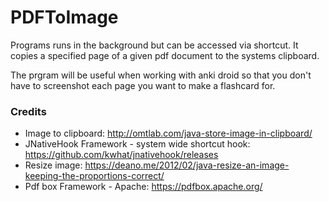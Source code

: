 # PDFToImage

Programs runs in the background but can be accessed via shortcut. It copies a specified page of a given pdf document to the systems clipboard. 

The prgram will be useful when working with anki droid so that you don't have to screenshot each page you want to make a flashcard for. 

### Credits
* Image to clipboard: http://omtlab.com/java-store-image-in-clipboard/
* JNativeHook Framework - system wide shortcut hook: https://github.com/kwhat/jnativehook/releases
* Resize image: https://deano.me/2012/02/java-resize-an-image-keeping-the-proportions-correct/
* Pdf box Framework - Apache: https://pdfbox.apache.org/

